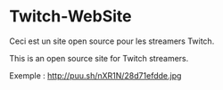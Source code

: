 # Twitch-WebSite

Ceci est un site open source pour les streamers Twitch.

This is an open source site for Twitch streamers.

Exemple : http://puu.sh/nXR1N/28d71efdde.jpg
